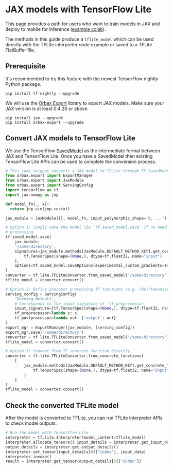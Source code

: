 # JAX models with TensorFlow Lite

This page provides a path for users who want to train models in JAX and deploy
to mobile for inference ([example colab](https://colab.sandbox.google.com/github/tensorflow/tensorflow/blob/master/tensorflow/lite/g3doc/examples/jax_conversion/jax_to_tflite.ipynb)).

The methods in this guide produce a `tflite_model` which can be used directly
with the TFLite interpreter code example or saved to a TFLite FlatBuffer file.

## Prerequisite

It's recommended to try this feature with the newest TensorFlow nightly Python
package.

```
pip install tf-nightly --upgrade
```

We will use the [Orbax
Export](https://orbax.readthedocs.io/en/latest/guides/export/orbax_export_101.html) library to
export JAX models. Make sure your JAX version is at least 0.4.20 or above.

```
pip install jax --upgrade
pip install orbax-export --upgrade
```

## Convert JAX models to TensorFlow Lite

We use the TensorFlow
[SavedModel](https://www.tensorflow.org/guide/saved_model) as the intermediate
format between JAX and TensorFlow Lite. Once you have a SavedModel then
existing TensorFlow Lite APIs can be used to complete the conversion process.

```py
# This code snippet converts a JAX model to TFLite through TF SavedModel.
from orbax.export import ExportManager
from orbax.export import JaxModule
from orbax.export import ServingConfig
import tensorflow as tf
import jax.numpy as jnp

def model_fn(_, x):
  return jnp.sin(jnp.cos(x))

jax_module = JaxModule({}, model_fn, input_polymorphic_shape='b, ...')

# Option 1: Simply save the model via `tf.saved_model.save` if no need for pre/post
# processing.
tf.saved_model.save(
    jax_module,
    '/some/directory',
    signatures=jax_module.methods[JaxModule.DEFAULT_METHOD_KEY].get_concrete_function(
        tf.TensorSpec(shape=(None,), dtype=tf.float32, name="input")
    ),
    options=tf.saved_model.SaveOptions(experimental_custom_gradients=True),
)
converter = tf.lite.TFLiteConverter.from_saved_model('/some/directory')
tflite_model = converter.convert()

# Option 2: Define pre/post processing TF functions (e.g. (de)?tokenize).
serving_config = ServingConfig(
    'Serving_default',
    # Corresponds to the input signature of `tf_preprocessor`
    input_signature=[tf.TensorSpec(shape=(None,), dtype=tf.float32, name='input')],
    tf_preprocessor=lambda x: x,
    tf_postprocessor=lambda out: {'output': out}
)
export_mgr = ExportManager(jax_module, [serving_config])
export_mgr.save('/some/directory')
converter = tf.lite.TFLiteConverter.from_saved_model('/some/directory')
tflite_model = converter.convert()

# Option 3: Convert from TF concrete function directly
converter = tf.lite.TFLiteConverter.from_concrete_functions(
    [
        jax_module.methods[JaxModule.DEFAULT_METHOD_KEY].get_concrete_function(
            tf.TensorSpec(shape=(None,), dtype=tf.float32, name="input")
        )
    ]
)
tflite_model = converter.convert()
```

## Check the converted TFLite model

After the model is converted to TFLite, you can run TFLite interpreter APIs to
check model outputs.

```py
# Run the model with TensorFlow Lite
interpreter = tf.lite.Interpreter(model_content=tflite_model)
interpreter.allocate_tensors() input_details = interpreter.get_input_details()
output_details = interpreter.get_output_details()
interpreter.set_tensor(input_details[0]["index"], input_data)
interpreter.invoke()
result = interpreter.get_tensor(output_details[0]["index"])
```
